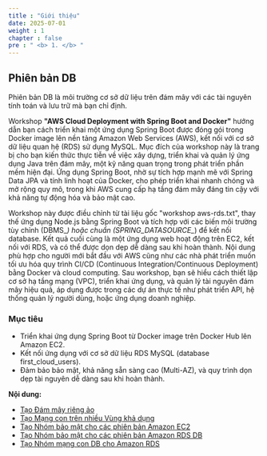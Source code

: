 ```yaml
---
title : "Giới thiệu"
date: 2025-07-01
weight : 1
chapter : false
pre : " <b> 1. </b> "
---
```





## Phiên bản DB
Phiên bản DB là môi trường cơ sở dữ liệu trên đám mây với các tài nguyên tính toán và lưu trữ mà bạn chỉ định.

Workshop **"AWS Cloud Deployment with Spring Boot and Docker"** hướng dẫn bạn cách triển khai một ứng dụng Spring Boot được đóng gói trong Docker image lên nền tảng Amazon Web Services (AWS), kết nối với cơ sở dữ liệu quan hệ (RDS) sử dụng MySQL. Mục đích của workshop này là trang bị cho bạn kiến thức thực tiễn về việc xây dựng, triển khai và quản lý ứng dụng Java trên đám mây, một kỹ năng quan trọng trong phát triển phần mềm hiện đại. Ứng dụng Spring Boot, nhờ sự tích hợp mạnh mẽ với Spring Data JPA và tính linh hoạt của Docker, cho phép triển khai nhanh chóng và mở rộng quy mô, trong khi AWS cung cấp hạ tầng đám mây đáng tin cậy với khả năng tự động hóa và bảo mật cao.

Workshop này được điều chỉnh từ tài liệu gốc "workshop aws-rds.txt", thay thế ứng dụng Node.js bằng Spring Boot và tích hợp với các biến môi trường tùy chỉnh (DBMS_*) hoặc chuẩn (SPRING_DATASOURCE_*) để kết nối database. Kết quả cuối cùng là một ứng dụng web hoạt động trên EC2, kết nối với RDS, và có thể được dọn dẹp dễ dàng sau khi hoàn thành. Nội dung phù hợp cho người mới bắt đầu với AWS cũng như các nhà phát triển muốn tối ưu hóa quy trình CI/CD (Continuous Integration/Continuous Deployment) bằng Docker và cloud computing. Sau workshop, bạn sẽ hiểu cách thiết lập cơ sở hạ tầng mạng (VPC), triển khai ứng dụng, và quản lý tài nguyên đám mây hiệu quả, áp dụng được trong các dự án thực tế như phát triển API, hệ thống quản lý người dùng, hoặc ứng dụng doanh nghiệp.

### Mục tiêu
- Triển khai ứng dụng Spring Boot từ Docker image trên Docker Hub lên Amazon EC2.
- Kết nối ứng dụng với cơ sở dữ liệu RDS MySQL (database first_cloud_users).
- Đảm bảo bảo mật, khả năng sẵn sàng cao (Multi-AZ), và quy trình dọn dẹp tài nguyên dễ dàng sau khi hoàn thành.

**Nội dung:**
- [Tạo Đám mây riêng ảo](#)
- [Tạo Mạng con trên nhiều Vùng khả dụng](#)
- [Tạo Nhóm bảo mật cho các phiên bản Amazon EC2](#v)
- [Tạo Nhóm bảo mật cho các phiên bản Amazon RDS DB](#)
- [Tạo Nhóm mạng con DB cho Amazon RDS](#)